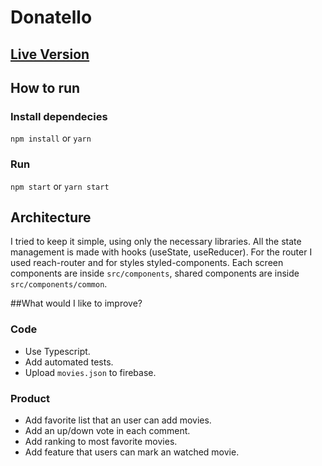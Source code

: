 # Donatello

## [Live Version](test-web.gsasouza.now.sh)

## How to run

### Install dependecies

`npm install` or `yarn`

### Run

`npm start` or `yarn start`

## Architecture

I tried to keep it simple, using only the necessary libraries.
All the state management is made with hooks (useState, useReducer).
For the router I used reach-router and for styles styled-components.
Each screen components are inside `src/components`, shared components
are inside `src/components/common`.

##What would I like to improve?

### Code

- Use Typescript.
- Add automated tests.
- Upload `movies.json` to firebase.

### Product

- Add favorite list that an user can add movies.
- Add an up/down vote in each comment.
- Add ranking to most favorite movies.
- Add feature that users can mark an watched movie.

